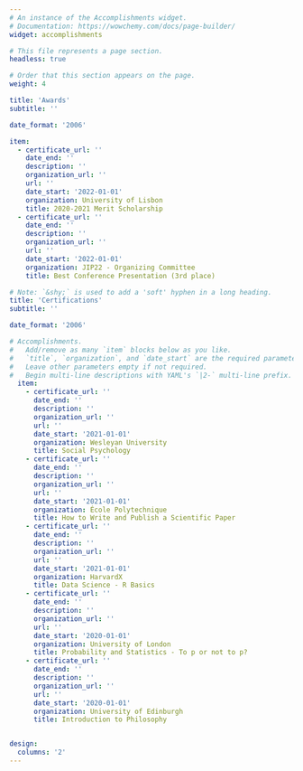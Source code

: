 ```yaml
---
# An instance of the Accomplishments widget.
# Documentation: https://wowchemy.com/docs/page-builder/
widget: accomplishments

# This file represents a page section.
headless: true

# Order that this section appears on the page.
weight: 4

title: 'Awards'
subtitle: ''

date_format: '2006'

item:
  - certificate_url: ''
    date_end: ''
    description: ''
    organization_url: ''
    url: ''
    date_start: '2022-01-01'
    organization: University of Lisbon
    title: 2020-2021 Merit Scholarship
  - certificate_url: ''
    date_end: ''
    description: ''
    organization_url: ''
    url: ''
    date_start: '2022-01-01'
    organization: JIP22 - Organizing Committee
    title: Best Conference Presentation (3rd place)

# Note: `&shy;` is used to add a 'soft' hyphen in a long heading.
title: 'Certifications'
subtitle: ''

date_format: '2006'

# Accomplishments.
#   Add/remove as many `item` blocks below as you like.
#   `title`, `organization`, and `date_start` are the required parameters.
#   Leave other parameters empty if not required.
#   Begin multi-line descriptions with YAML's `|2-` multi-line prefix.
  item:
    - certificate_url: ''
      date_end: ''
      description: ''
      organization_url: ''
      url: ''
      date_start: '2021-01-01'
      organization: Wesleyan University
      title: Social Psychology
    - certificate_url: ''
      date_end: ''
      description: ''
      organization_url: ''
      url: ''
      date_start: '2021-01-01'
      organization: École Polytechnique
      title: How to Write and Publish a Scientific Paper
    - certificate_url: ''
      date_end: ''
      description: ''
      organization_url: ''
      url: ''
      date_start: '2021-01-01'
      organization: HarvardX
      title: Data Science - R Basics
    - certificate_url: ''
      date_end: ''
      description: ''
      organization_url: ''
      url: ''
      date_start: '2020-01-01'
      organization: University of London
      title: Probability and Statistics - To p or not to p?
    - certificate_url: ''
      date_end: ''
      description: ''
      organization_url: ''
      url: ''
      date_start: '2020-01-01'
      organization: University of Edinburgh
      title: Introduction to Philosophy


design:
  columns: '2'
---
```

